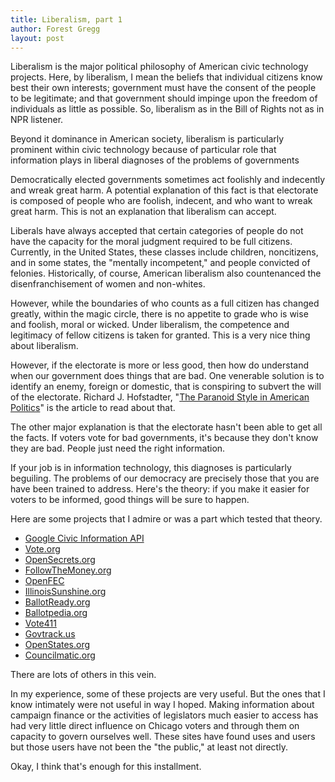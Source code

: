```yaml
---
title: Liberalism, part 1
author: Forest Gregg
layout: post
---
```


Liberalism is the major political philosophy of American civic
technology projects. Here, by liberalism, I mean the beliefs that
individual citizens know best their own interests; government must
have the consent of the people to be legitimate; and that government
should impinge upon the freedom of individuals as little as
possible. So, liberalism as in the Bill of Rights not as in NPR
listener.

Beyond it dominance in American society, liberalism is particularly
prominent within civic technology because of particular role that
information plays in liberal diagnoses of the problems of governments

Democratically elected governments sometimes act foolishly and
indecently and wreak great harm. A potential explanation of this fact
is that electorate is composed of people who are foolish, indecent,
and who want to wreak great harm. This is not an explanation that
liberalism can accept.

Liberals have always accepted that certain categories of people do not
have the capacity for the moral judgment required to be full
citizens. Currently, in the United States, these classes include
children, noncitizens, and in some states, the "mentally
incompetent," and people convicted of felonies. Historically, of course,
American liberalism also countenanced the disenfranchisement of women
and non-whites.

However, while the boundaries of who counts as a full citizen has
changed greatly, within the magic circle, there is no appetite to
grade who is wise and foolish, moral or wicked. Under liberalism,
the competence and legitimacy of fellow citizens is taken for
granted. This is a very nice thing about liberalism.

However, if the electorate is more or less good, then how do
understand when our government does things that are bad. One venerable
solution is to identify an enemy, foreign or domestic, that is
conspiring to subvert the will of the electorate. Richard
J. Hofstadter, "[The Paranoid Style in American
Politics](https://harpers.org/archive/1964/11/the-paranoid-style-in-american-politics/)"
is the article to read about that.

The other major explanation is that the electorate hasn't been able to
get all the facts. If voters vote for bad governments, it's because
they don't know they are bad. People just need the right information.

If your job is in information technology, this diagnoses is
particularly beguiling. The problems of our democracy are precisely
those that you are have been trained to address. Here's the theory:
if you make it easier for voters to be informed, good things will be
sure to happen.

Here are some projects that I admire or was a part which tested that
theory.

* [Google Civic Information API](https://developers.google.com/civic-information/)
* [Vote.org](https://www.vote.org/)
* [OpenSecrets.org](http://www.opensecrets.org/)
* [FollowTheMoney.org](https://www.followthemoney.org/)
* [OpenFEC](https://api.open.fec.gov/developers/)
* [IllinoisSunshine.org](https://illinoissunshine.org/)
* [BallotReady.org](https://www.ballotready.org/)
* [Ballotpedia.org](https://ballotpedia.org/Main_Page) 
* [Vote411](http://www.vote411.org/)
* [Govtrack.us](https://www.govtrack.us/)
* [OpenStates.org](https://openstates.org/)
* [Councilmatic.org](https://www.councilmatic.org/)

There are lots of others in this vein.

In my experience, some of these projects are very useful. But the ones
that I know intimately were not useful in way I hoped. Making information
about campaign finance or the activities of legislators much easier to
access has had very little direct influence on Chicago voters and through
them on capacity to govern ourselves well. These sites have found uses
and users but those users have not been the "the public," at least not
directly.

Okay, I think that's enough for this installment.
